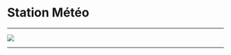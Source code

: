 
# Station Météo
---

![](http://www.conrad.fr/medias/global/ce/0000_0999/0400/0460/0460/046079_LB_00_FB.EPS_1000.jpg)

---
